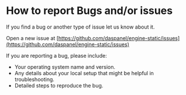 
# How to report Bugs and/or issues

If you find a bug or another type of issue let us know about it.

Open a new issue at 
[https://github.com/daspanel/engine-static/issues](https://github.com/daspanel/engine-static/issues)

If you are reporting a bug, please include:

* Your operating system name and version.
* Any details about your local setup that might be helpful in troubleshooting.
* Detailed steps to reproduce the bug.

